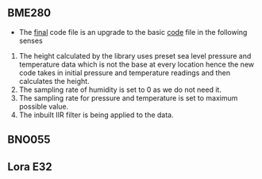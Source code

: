 ## BME280
- The [final](https://github.com/ShriramUmashankar/ProjectAbhyuday/blob/main/Sensors/BME280/Altitude.ino) code file is an upgrade to the basic [code](https://github.com/ShriramUmashankar/ProjectAbhyuday/blob/main/Sensors/BME280/basic.ino) file in the following senses
1. The height calculated by the library uses preset sea level pressure and temperature data which is not the base at every location hence the new code takes in initial pressure and temperature readings and then calculates the height.
2. The sampling rate of humidity is set to 0 as we do not need it.
3. The sampling rate for pressure and temperature is set to maximum possible value.
4. The inbuilt IIR filter is being applied to the data.

## BNO055

## Lora E32

